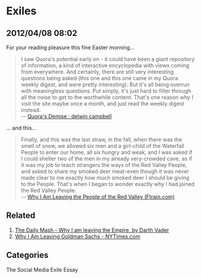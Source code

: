 # Exiles
## 2012/04/08 08:02

For your reading pleasure this fine Easter morning...

> I saw Quora's potential early on - it could have been a giant repository 
> of information, a kind of interactive encyclopedia with views coming 
> from everywhere. And certainly, there are still very interesting 
> questions being asked (this one and this one came in my Quora weekly 
> digest, and were pretty interesting). But it's all being overrun with 
> meaningless questions. Put simply, it's just hard to filter through all 
> the noise to get to the worthwhile content. That's one reason why I 
> visit the site maybe once a month, and just read the weekly digest instead.  
> -- [Quora's Demise : delwin campbell][1]

[1]: http://delw.in/quoras-demise/
... and this...

> Finally, and this was the last straw, in the fall, when there was the 
> smell of snow, we allowed six men and a girl-child of the Waterfall 
> People to enter our home, all six hungry and weak, and I was asked if I 
> could shelter two of the men in my already very-crowded cave, as if it 
> was my job to teach strangers the ways of the Red Valley People, and 
> asked to share my smoked deer meat-even though it was never made clear 
> to me exactly how much smoked deer I should be giving to the People. 
> That's when I began to wonder exactly why I had joined the Red Valley People.  
> -- [Why I Am Leaving the People of the Red Valley (Ftrain.com)][2]

[1]: http://delw.in/quoras-demise/
[2]: http://www.ftrain.com/rv.html

## Related
1. [The Daily Mash - Why I am leaving the Empire, by Darth Vader][3]
2. [Why I Am Leaving Goldman Sachs - NYTimes.com][4]

[3]: http://www.thedailymash.co.uk/index.php?option=com_content&task=view&id=5007&Itemid=81
[4]: http://www.nytimes.com/2012/03/14/opinion/why-i-am-leaving-goldman-sachs.html?pagewanted=all

## Categories
The Social Media Exile Essay